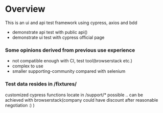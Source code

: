 
# Overview

This is an ui and api test framework using cypress, axios and bdd
- demonstrate api test with public api()
- demonstrate ui test with cypress official page

### Some opinions derived from previous use experience ###
- not compatible enough with CI, test tool(browserstack etc.)
- complex to use
- smaller supporting-community compared with selenium

### Test data resides in **/fixtures/** ###
customized cypress functions locate in /support/*
possible .. can be achieved with browserstack(company could have discount after reasonable negotiation :) )

